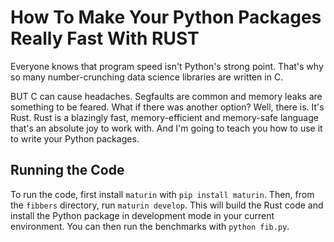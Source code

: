 # How To Make Your Python Packages Really Fast With RUST

Everyone knows that program speed isn't Python's strong point. That's why so
many number-crunching data science libraries are written in C.

BUT C can cause headaches. Segfaults are common and memory leaks are something
to be feared. What if there was another option? Well, there is. It's Rust. Rust
is a blazingly fast, memory-efficient and memory-safe language that's an
absolute joy to work with. And I'm going to teach you how to use it to write
your Python packages.


## Running the Code

To run the code, first install `maturin` with `pip install maturin`. Then, from
the `fibbers` directory, run `maturin develop`. This will build the Rust code
and install the Python package in development mode in your current environment.
You can then run the benchmarks with `python fib.py`.
